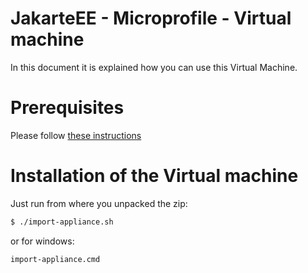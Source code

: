 # JakarteEE - Microprofile - Virtual machine

In this document it is explained how you can use this Virtual Machine.

# Prerequisites

Please follow [these instructions](http://ivo2u.nl/oI) 

# Installation of the Virtual machine

Just run from where you unpacked the zip:

```bash
$ ./import-appliance.sh
```

or for windows:

```bash
import-appliance.cmd
```
